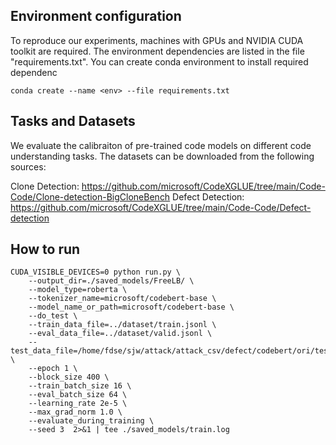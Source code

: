 ## Environment configuration
To reproduce our experiments, machines with GPUs and NVIDIA CUDA toolkit are required.
The environment dependencies are listed in the file "requirements.txt". You can create conda environment to install required dependenc
```
conda create --name <env> --file requirements.txt
```
## Tasks and Datasets
We evaluate the calibraiton of pre-trained code models on different code understanding tasks. The datasets can be downloaded from the following sources:

Clone Detection: https://github.com/microsoft/CodeXGLUE/tree/main/Code-Code/Clone-detection-BigCloneBench
Defect Detection: https://github.com/microsoft/CodeXGLUE/tree/main/Code-Code/Defect-detection

## How to run 
```
CUDA_VISIBLE_DEVICES=0 python run.py \
    --output_dir=./saved_models/FreeLB/ \
    --model_type=roberta \
    --tokenizer_name=microsoft/codebert-base \
    --model_name_or_path=microsoft/codebert-base \
    --do_test \
    --train_data_file=../dataset/train.jsonl \
    --eval_data_file=../dataset/valid.jsonl \
    --test_data_file=/home/fdse/sjw/attack/attack_csv/defect/codebert/ori/test_adv_coda.jsonl \
    --epoch 1 \
    --block_size 400 \
    --train_batch_size 16 \
    --eval_batch_size 64 \
    --learning_rate 2e-5 \
    --max_grad_norm 1.0 \
    --evaluate_during_training \
    --seed 3  2>&1 | tee ./saved_models/train.log
```
